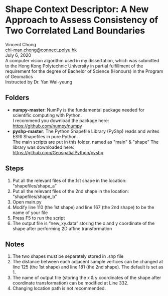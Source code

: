# Shape Context Descriptor: A New Approach to Assess Consistency of Two Correlated Land Boundaries

Vincent Chong  
chi-man.chong@connect.polyu.hk  
July 6, 2020  
A computer vision algorithm used in my dissertation, which was submitted to the Hong Kong Polytechnic University in partial fulfillment of the requirement for the degree of Bachelor of Science (Honours) in the Program of Geomatics  
Instructed by Dr. Yan Wai-yeung  

## Folders
* **numpy-master**: NumPy is the fundamental package needed for scientific computing with Python.  
I recommend you download the package here: https://github.com/numpy/numpy
* **pyshp-master**: The Python Shapefile Library (PyShp) reads and writes ESRI Shapefiles in pure Python.  
The main scripts are put in this folder, named as "main" & "shape"
The library was downloaded here: https://github.com/GeospatialPython/pyshp

## Steps
1. Put all the relevant files of the 1st shape in the location: "shapefiles/shape_a”
2. Put all the relevant files of the 2nd shape in the location: "shapefiles/shape_b”
3. Open main.py
4. Modify line 110 (the 1st shape) and line 167 (the 2nd shape) to be the name of your file
5. Press F5 to run the script
6. The output file is “new_xy.data” storing the x and y coordinate of the shape after performing 2D affine transformation

## Notes
1. The two shapes must be separately stored in .shp file
2. The distance between each adjacent sample vertices can be changed at line 125 (the 1st shape) and line 181 (the 2nd shape). The default is set as 1.
3. The name of output file (storing the x & y coordinates of the shape after coordinate transformation) can be modified at Line 332.
4. Changing location path is not recommended.
